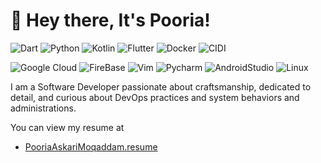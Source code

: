 # 👋 Hey there, It's Pooria!
![Dart](https://img.shields.io/badge/Code-Dart-informational?style=flat-square&logo=Dart&logoColor=004872&logoSize=auto&labelColor=0f9c81&color=004872)
![Python](https://img.shields.io/badge/Code-Python-informational?style=flat-square&logo=Python&logoColor=4584b6&logoSize=auto&labelColor=ffde57&color=4584b6)
![Kotlin](https://img.shields.io/badge/Code-Kotlin-informational?style=flat-square&logo=Kotlin&logoColor=A01984&logoSize=auto&labelColor=ed872d&color=04599c)
![Flutter](https://img.shields.io/badge/Framework-Flutter-informational?style=flat-square&logo=Flutter&logoSize=auto&logoColor=5ec8f8&labelColor=04599c)
![Docker](https://img.shields.io/badge/Deployment-Docker-informational?style=flat-square&logo=Docker&logoColor=1d63ed&labelColor=ffffff&color=1d63ed)
![CIDI](https://img.shields.io/badge/Deployment-CICD-informational?style=flat-square&logo=CICD&logoColor=02cc5c&labelColor=0d2b3e&color=02cc5c)

![Google Cloud](https://img.shields.io/badge/Cloud-Google_Cloud-informational?style=flat-square&logo=googlecloud&logoColor=4285F4&logoSize=auto&labelColor=ffffff&color=4285F4)
![FireBase](https://img.shields.io/badge/Cloud-Firebase-informational?style=flat-square&logo=firebase&logoColor=d62b00&logoSize=auto&labelColor=f7be00&color=d62b00)
![Vim](https://img.shields.io/badge/Tools-Vim-informational?style=flat-square&logo=vim&logoColor=019331&logoSize=auto&labelColor=c6c6c6&color=019331)
![Pycharm](https://img.shields.io/badge/Tools-Pycharm-informational?style=flat-square&logo=Pycharm&logoColor=20d088&logoSize=auto&labelColor=f3f049&color=20d088)
![AndroidStudio](https://img.shields.io/badge/Tools-AndroidStudio-informational?style=flat-square&logo=AndroidStudio&logoColor=2b6ede&logoSize=auto&labelColor=ffffff&color=2b6ede)
![Linux](https://img.shields.io/badge/OS-Linux-informational?style=flat-square&logo=Linux&logoColor=0f9c81&logoSize=auto&labelColor=ffffff&color=0f9c81)
                                                                                                                                                             
I am a Software Developer passionate about craftsmanship, dedicated to detail, and curious about DevOps practices and system behaviors and administrations.

You can view my resume at
   - [PooriaAskariMoqaddam.resume](https://github.com/pooriaaskarim/Resume/releases/latest/download/PooriaAskariMoqaddam.resume.pdf)
                
